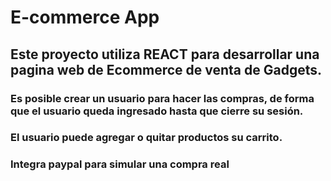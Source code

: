 # E-commerce App

## Este proyecto utiliza REACT para desarrollar una pagina web de Ecommerce de venta de Gadgets.

### Es posible crear un usuario para hacer las compras, de forma que el usuario queda ingresado hasta que cierre su sesión.

### El usuario puede agregar o quitar productos su carrito.

### Integra paypal para simular una compra real

